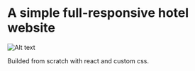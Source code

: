 # A simple full-responsive hotel website

<img src="../../assets/screencapture.png" alt="Alt text" title="Optional title">

Builded from scratch with react and custom css.


